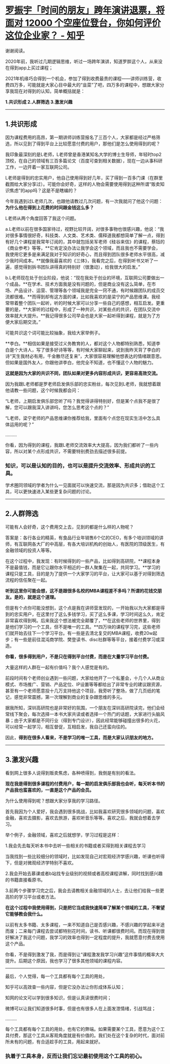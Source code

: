 # [罗振宇「时间的朋友」跨年演讲退票，将面对 12000 个空座位登台，你如何评价这位企业家？ - 知乎](https://www.zhihu.com/question/508746869/answer/2296217253)

谢谢阅读。

2020年前，我听过几期逻辑思维，听过一场跨年演讲，知道罗胖这个人，从来没在得到app上买过课程；

2021年机缘巧合得到一个机会，参加了得到收费最贵的课程——讲师训练营，收费四万多，可能就是大家心目中最大的“韭菜”了吧，四万多的课程中，想跟大家分享我现在对得到的认知，简单概括就是：

**1.共识形成 2.人群筛选 3.激发兴趣**

___

## 1.共识形成

因为课程费用的高昂，第一期讲师训练营报名了三百个人，大家都是经过严格筛选，所以见到了得到平台上比较愿意付费的用户，那他们是怎么使用得到的呢？

我印象最深刻的是L老师，L老师曾是香港某知名大学的博士生导师，年轻时top2顶校，在自己的领域有三百多篇论文（百度可查到相关数据），现在一边从事科研工作，一边开着一家互联网公司。

L老师是得到的忠实用户，他自己使用得到好几年，买了得到一百多门课（在群里截图给大家分享过）。可能你会好奇，这样的人物会需要使用得到这种所谓“贩卖知识焦虑”的app吗？这是不是瞎编的？

今年我遇到过L老师几次，也跟他请教过几次问题，有一次我就问了他这个问题：**为什么他在得到上花费的时间跟金钱这么多？**

L老师从两个角度回答了我这个问题。

a.L老师以前在很多国家待过，视野比较开阔，对很多事物也很感兴趣，他说：“我对很多事情很好奇，科技类、人文类、艺术类、儒释道我都想简单了解一点，得到有好几个课程是我常年订阅的，其中就包括吴军老师《硅谷来信》的课程，蔡钰的《商业参考》等等，**它肯定没办法让我学会这个领域，而且我也不需要学会，我使用它更多是来满足我对于知识的好奇心，而且得到团队很多老师水平很高，减少我时间成本。**就像我最喜欢的《三体》，我看完之后，在得到听书又听了一遍，感觉得到拆书团队讲得真的特别好（很激动），给我很大的启发。”

b.L老师现在处于创业阶段，他说：“现在我处于创业的环境，互联网公司要做出一个成品，**在学术、技术方面我是没有问题的，但是商业没有这么简单，在市场、产品设计、运营、管理等各个领域我是完全一窍不通，有时候跟团队的成员交流都很难。**而得到却有这方面的课，比如我喜欢的是梁宁的产品思维课。我经常带着整个团队一起听，听的时候大家可以分享一些自己的感想，相互启发。更重要的是，**大家听的过程中，形成了一种共识，对某些点的共识，在团队交流中效率就大大提升。**我记得很多公司早会也是大家一起听得到课程，就是为了方便大家后期交流。”

可能共识这个词可能比较抽象，我给大家举例子。

**李白。**相信如果是接受过义务教育的人，都对这个人物都特别熟悉，知道李白是个大诗人，写了很多好诗等等，有时候大家聊起来，说到我昨天背了李白的诗“天生我材必有用，千金散尽还复来”，大家很容易理解他想表达的情绪跟意思。但如果是国外友人，你跟他讲李白，他完全不知道，也不懂这个人物的魅力。

**这就是因为大家的共识不同，团队如果对更多内容形成共识，更容易高效交流。**

因为我跟L老师都是罗老师启发俱乐部的忠实粉丝，每次见到L老师，我就想着跟他请教一些问题，这个时候我都会问：

“L老师，上期启发俱乐部您听了吗？我觉得讲得特别好，但是某个点我不是很了解，您可以跟我深入讲讲吗，您怎么思考这个点的？”

“L老师，梁宁老师的产品思维课你推荐给我，里面有个点您在现实生活中怎么具体运用的呢？”

.........

你看，因为得到的课程，我跟L老师交流效率大大提高，因为我们都听了一些内容，所以对某个点形成共识，不需要特别费劲去描述很多前提。

### **知识，可以是认知的目的，也可以是提升交流效率、形成共识的工具。**

学术圈同领域的学者为什么一见面就可以快速交流，那是因为共识多；借助这个工具，可以更快速进入某些更复杂问题的讨论。

___

## 2.人群筛选

可能有人会好奇，这个费用交上去，见到的都是什么样的人物呢？

答案是：各行各业的精英，有食品行业年销售6个亿的CEO，有多个培训领域的讲师，有互联网各大厂的中高层，有各大培训机构的创始人，有医院的顶级医生，有金融领域的投资人等等。

在这个过程中，我发现：有时候得到的一些产品，比如得到高研院，**课程本身不是最值钱，而是它让跟你水平相近的一群人聚集在一起，共同学习。**学习的课程只是工具，目的是为了提供一个大家学习的平台，让大家可以基于对得到筛选流程的信任聚在一起。

**听到这里你可能会想，这不是跟很多名校的MBA课程差不多吗？所谓的花钱交朋友。是的，就是这个道理。**

但是有个点你可能没想到，这个点是我在讲师营发现的，一开始我以为大家都是得到的忠实用户，在这里付了这么多钱学习，买了这么多课，学习时间这么久，肯定非常喜欢得到啊。后来我这个想法被完全颠覆了，**在这些老师的世界里，得到是他们学习的一个工具，但不是唯一的工具。**四万块的课程学习完，这些老师们就开始去往下一个学习平台。有一些是去清北复交的MBA课程，收费20w起步；有一些是前往混沌商学院、樊登读书、disc社群等等平台，接着付费学习或深造。

**你看，很多得到用户，不是只在得到平台付费，而是在大量学习平台付费。**

大量这样的人群在一起有价值吗？我个人感觉是有的。

前段时间有个老师创业遇到一些问题，大家给他开了一个私董会，十几个人从商业模式、市场推广、营销、产品定位、IP设置等等都给出了非常专业的建议跟资源，甚至有一个老师愿意投十几万支持他这个项目，我旁听了整场，做了几页纸的笔记，感觉非常震撼，第一次理解到商业的复杂跟思维的多元。

据我所知，深圳高研院也是非常好的氛围，一个朋友在深圳高研院读完，他们会经常线下聚会，每次选择一本书大家共读或者选择一个热门的话题，大家进行头脑风暴；由于大家都是不同行业（得到专门设计），因此经常能够碰撞出很多的火花，可以经常一起学习，相互督促，互相启发，我自己还蛮向往的。

因此，**得到在很多人看来，不是学习的唯一工具，而是大家认识朋友的地方。**

___

## 3.激发兴趣

看到网上很多人说得到贩卖焦虑，各种喷得到，我倒是有别的看法。

**现在我是得到很多课程的付费用户，每一期的启发俱乐部我也会听，每天听本书的产品我也蛮喜欢的，一直是这个产品的会员。**

为什么使用得到呢？想跟大家分享我的学习路径。

首先我因为个人爱好，我会遇到很多挑战，比如我喜欢研究很多领域的问题，喜欢金融，喜欢去摄影，喜欢去旅游，喜欢听音乐等等。喜欢之后，我就会想着去学习。

举个例子，金融领域，喜欢之后就想学，学习过程是这样：

1.我会先去每天听本书中去听一些相关的书籍或者买得到相关课程去学习

当我找到一些比较细分的领域时，比如发现自己对宏观经济学感兴趣，听课也听得下，但是对微观经济学特别不喜欢。

2.我会开始去慕课或者b站找专业级别的视频或者高校课程讲解，同时找到感兴趣的书籍直接看原书。

3.前两个步骤学习完之后，我会去请教相关金融领域的人士，去让他们给我一些更高阶的学习平台或者方法。

**在这个过程中我使用得到，只是把它当成我快速简单了解某个领域的工具，不奢望它能够教会我什么。**

以前有太多书籍、太多课程，一来不知道自己是否感兴趣，不感兴趣的学起来半途而废；二来每门课程去尝试都特别花时间，读书、听课都很费时间。而现在得到很好解决了我这个问题，我学习的效率也得到一定程度的提升，我就愿意付费去使用这个产品。

你看，不是得到激发了我，而是得到让“课程激发我学习兴趣”这件事情的概率大大提升。后期这个原因，我也学习了很多其他领域的课程内容。

___

最后，个人觉得，每一个工具都有每个工具的用处，

知乎可以高效查一些内容，但是它没办法让你形成体系认知；

知网的论文可以学到很多知识，但是认真读很费时间；

微博可以让我们知道很多时事，但是也有很多人在上面发泄情绪，引战骂战；

.........

每个工具都有每个工具的用处，也有它的弊端。如果需要某个工具，愿意为这个工具付费，那这个工具从客观角度就是有价值的。我们处在这个复杂的时代，面对前所未有的问题，有合适趁手的工具，用起来就好。

### 执着于工具本身，反而让我们忘记最初使用这个工具的初心。
